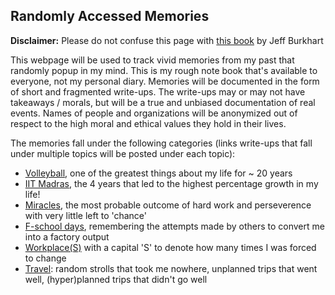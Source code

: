 ## Randomly Accessed Memories

**Disclaimer:** Please do not confuse this page with [this book](https://www.amazon.com/Randomly-Accessed-Memories-Chance-Encounters-ebook/dp/B007JW8Q9E) by Jeff Burkhart

This webpage will be used to track vivid memories from my past that randomly popup in my mind. This is my rough note book that's available to everyone, not my personal diary. Memories will be documented in the form of short and fragmented write-ups. The write-ups may or may not have takeaways / morals, but will be a true and unbiased documentation of real events. Names of people and organizations will be anonymized out of respect to the high moral and ethical values they hold in their lives.

The memories fall under the following categories (links write-ups that fall under multiple topics will be posted under each topic):

- [Volleyball](volleyball.md), one of the greatest things about my life for ~ 20 years
- [IIT Madras](iitm.md), the 4 years that led to the highest percentage growth in my life!
- [Miracles](miracles.md), the most probable outcome of hard work and perseverence with very little left to 'chance'
- [F-school days](f_school.md), remembering the attempts made by others to convert me into a factory output
- [Workplace(S)](workplaces.md) with a capital 'S' to denote how many times I was forced to change
- [Travel](travel.md): random strolls that took me nowhere, unplanned trips that went well, (hyper)planned trips that didn't go well
